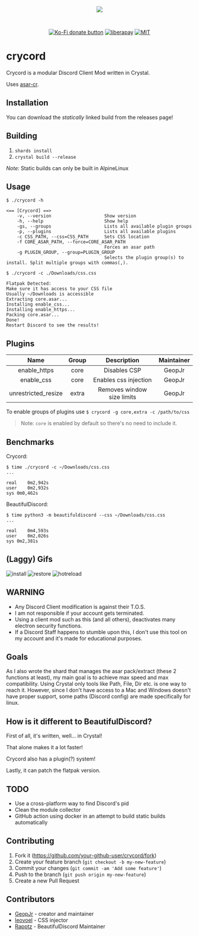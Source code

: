 <div align="center">
<br />
  <p>
    <img src="https://i.imgur.com/eS2ugrZ.png"/>
  </p>
  <br />
  <p>
    <a href="https://ko-fi.com/GeopJr" title="Donate to this project using Ko-Fi"><img src="https://img.shields.io/badge/Buy%20me%20a-KoFi-white.svg" alt="Ko-Fi donate button" /></a>
    <a href="https://liberapay.com/GeopJr"><img src="https://img.shields.io/liberapay/patrons/GeopJr.svg?logo=liberapay" alt="liberapay" ></a>
    <a href="https://github.com/GeopJr/Crycord/blob/master/LICENSE"><img src="https://img.shields.io/badge/LICENSE-MIT-000000.svg" alt="MIT" /></a>
  </p>
</div>

# crycord

Crycord is a modular Discord Client Mod written in Crystal.

Uses [asar-cr](https://github.com/GeopJr/asar-cr).

## Installation

You can download the *statically* linked build from the releases page!

## Building

1. `shards install`
2. `crystal build --release`

*Note:* Static builds can only be built in AlpineLinux

## Usage

```
$ ./crycord -h

<== [Crycord] ==>
    -v, --version                    Show version
    -h, --help                       Show help
    -gs, --groups                    Lists all available plugin groups
    -p, --plugins                    Lists all available plugins
    -c CSS_PATH, --css=CSS_PATH      Sets CSS location
    -f CORE_ASAR_PATH, --force=CORE_ASAR_PATH
                                     Forces an asar path
    -g PLUGIN_GROUP, --group=PLUGIN_GROUP
                                     Selects the plugin group(s) to install. Split multiple groups with commas(,).
```

```
$ ./crycord -c ./Downloads/css.css

Flatpak Detected:
Make sure it has access to your CSS file
Usually ~/Downloads is accessible
Extracting core.asar...
Installing enable_css...
Installing enable_https...
Packing core.asar...
Done!
Restart Discord to see the results!
```

## Plugins
|         Name        | Group |         Description        | Maintainer |
| :-----------------: | :---: | :------------------------: | :--------: |
|     enable_https    |  core |        Disables CSP        |   GeopJr   |
|      enable_css     |  core |    Enables css injection   |   GeopJr   |
| unrestricted_resize | extra | Removes window size limits |   GeopJr   |

To enable groups of plugins use `$ crycord -g core,extra -c /path/to/css`

> Note: `core` is enabled by default so there's no need to include it.

## Benchmarks

Crycord:
```
$ time ./crycord -c ~/Downloads/css.css
...

real	0m2,942s
user	0m2,932s
sys	0m0,462s
```

BeautifulDiscord:
```
$ time python3 -m beautifuldiscord --css ~/Downloads/css.css
...

real	0m4,593s
user	0m2,026s
sys	0m2,381s
```

## (Laggy) Gifs

![install](https://i.imgur.com/gf6Sa8i.gif)
![restore](https://i.imgur.com/1ooO8me.gif)
![hotreload](https://i.imgur.com/e102GRD.gif)

## WARNING

- Any Discord Client modification is against their T.O.S.
- I am not responsible if your account gets terminated.
- Using a client mod such as this (and all others), deactivates many electron security functions.
- If a Discord Staff happens to stumble upon this, I don't use this tool on my account and it's made for educational purposes.

## Goals

As I also wrote the shard that manages the asar pack/extract (these 2 functions at least),
my main goal is to achieve max speed and max compatibility. Using Crystal only tools like Path, File, Dir etc.
is one way to reach it. However, since I don't have access to a Mac and Windows doesn't have proper support, some
paths (Discord config) are made specifically for linux.

## How is it different to BeautifulDiscord?

First of all, it's written, well... in Crystal!

That alone makes it a lot faster!

Crycord also has a plugin(?) system!

Lastly, it can patch the flatpak version.

## TODO

- Use a cross-platform way to find Discord's pid
- Clean the module collector
- GitHub action using docker in an attempt to build static builds automatically

## Contributing

1. Fork it (<https://github.com/your-github-user/crycord/fork>)
2. Create your feature branch (`git checkout -b my-new-feature`)
3. Commit your changes (`git commit -am 'Add some feature'`)
4. Push to the branch (`git push origin my-new-feature`)
5. Create a new Pull Request

## Contributors

- [GeopJr](https://github.com/GeopJr) - creator and maintainer
- [leovoel](https://github.com/leovoel) - CSS injector
- [Rapptz](https://github.com/Rapptz) - BeautifulDiscord Maintainer
